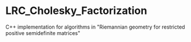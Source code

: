 # LRC_Cholesky_Factorization
C++ implementation for algorithms in "Riemannian geometry for restricted positive semidefinite matrices"
